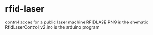 # rfid-laser
control acces for a public laser machine
RFIDLASE.PNG  is the shematic
RfidLaserControl_v2.ino is the arduino program

